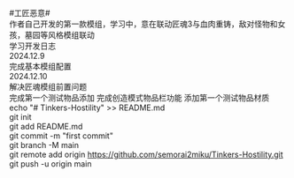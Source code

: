 #工匠恶意#  
作者自己开发的第一款模组，学习中，意在联动匠魂3与血肉重铸，敌对怪物和女孩，墓园等风格模组联动  
学习开发日志  
2024.12.9  
完成基本模组配置  
2024.12.10  
解决匠魂模组前置问题  
完成第一个测试物品添加
完成创造模式物品栏功能
添加第一个测试物品材质
echo "# Tinkers-Hostility" >> README.md  
git init  
git add README.md  
git commit -m "first commit"  
git branch -M main  
git remote add origin https://github.com/semorai2miku/Tinkers-Hostility.git  
git push -u origin main  
